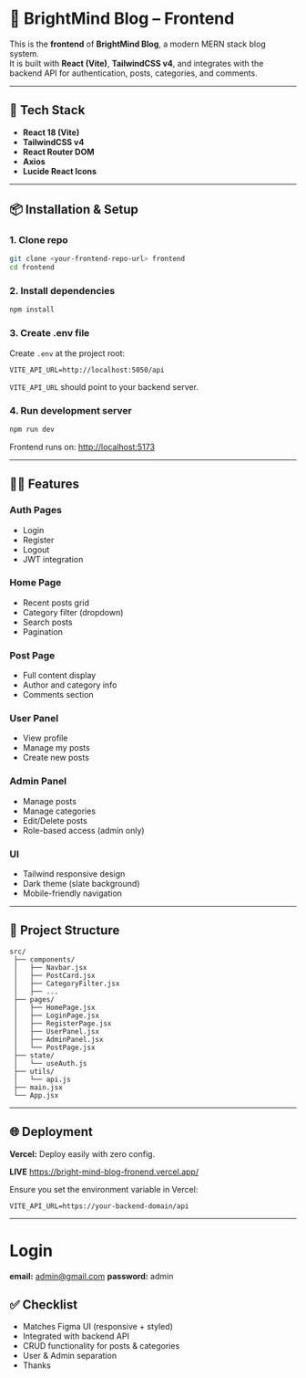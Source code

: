 # 🌟 BrightMind Blog – Frontend

This is the **frontend** of **BrightMind Blog**, a modern MERN stack blog system.  
It is built with **React (Vite)**, **TailwindCSS v4**, and integrates with the backend API for authentication, posts, categories, and comments.

---

## 🚀 Tech Stack

- **React 18 (Vite)**
- **TailwindCSS v4**
- **React Router DOM**
- **Axios**
- **Lucide React Icons**

---

## 📦 Installation & Setup

### 1. Clone repo
```bash
git clone <your-frontend-repo-url> frontend
cd frontend
```

### 2. Install dependencies
```bash
npm install
```

### 3. Create .env file

Create `.env` at the project root:

```env
VITE_API_URL=http://localhost:5050/api
```
`VITE_API_URL` should point to your backend server.

### 4. Run development server
```bash
npm run dev
```
Frontend runs on: [http://localhost:5173](http://localhost:5173)

---

## 🧑‍💻 Features

### Auth Pages
- Login
- Register
- Logout
- JWT integration

### Home Page
- Recent posts grid
- Category filter (dropdown)
- Search posts
- Pagination

### Post Page
- Full content display
- Author and category info
- Comments section

### User Panel
- View profile
- Manage my posts
- Create new posts

### Admin Panel
- Manage posts
- Manage categories
- Edit/Delete posts
- Role-based access (admin only)

### UI
- Tailwind responsive design
- Dark theme (slate background)
- Mobile-friendly navigation

---

## 📁 Project Structure

```
src/
 ├── components/
 │   ├── Navbar.jsx
 │   ├── PostCard.jsx
 │   ├── CategoryFilter.jsx
 │   ├── ...
 ├── pages/
 │   ├── HomePage.jsx
 │   ├── LoginPage.jsx
 │   ├── RegisterPage.jsx
 │   ├── UserPanel.jsx
 │   ├── AdminPanel.jsx
 │   └── PostPage.jsx
 ├── state/
 │   └── useAuth.js
 ├── utils/
 │   └── api.js
 ├── main.jsx
 └── App.jsx
```

---

## 🌐 Deployment

**Vercel:** Deploy easily with zero config.

**LIVE** https://bright-mind-blog-fronend.vercel.app/

Ensure you set the environment variable in Vercel:

```
VITE_API_URL=https://your-backend-domain/api
```

---

# Login 
**email:** admin@gmail.com
**password:** admin

## ✅ Checklist

- Matches Figma UI (responsive + styled)
- Integrated with backend API
- CRUD functionality for posts & categories
- User & Admin separation
- Thanks